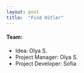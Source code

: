 ```yaml
---
layout: post
title:  "Find Hitler"
---
```

#### Team:  
* Idea: Olya S.
* Project Manager: Olya S.
* Project Developer: Sofia